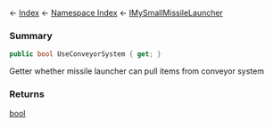 ← [Index](Api-Index) ← [Namespace Index](Namespace-Index) ← [IMySmallMissileLauncher](Sandbox.ModAPI.Ingame.IMySmallMissileLauncher)

### Summary

```csharp
public bool UseConveyorSystem { get; }
```

Getter whether missile launcher can pull items from conveyor system

### Returns

[bool](https://docs.microsoft.com/en-us/dotnet/api/System.Boolean?view=netframework-4.6)


